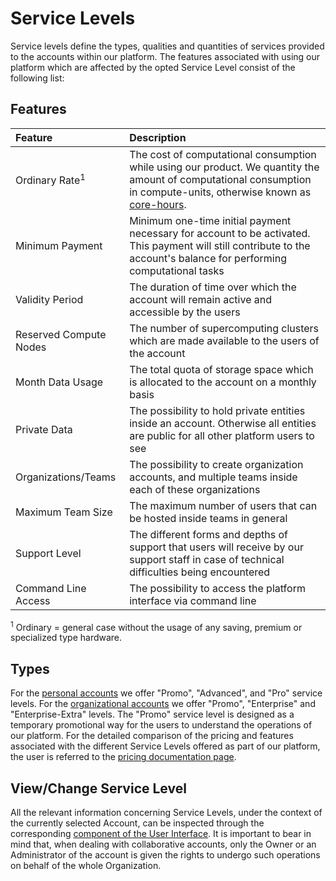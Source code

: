 # Service Levels

Service levels define the types, qualities and quantities of services provided to the accounts within our platform. The features associated with using our platform which are affected by the opted Service Level consist of the following list:

## Features

| Feature  | Description  	|
| :------------- | :------------- |
| Ordinary Rate<sup class="c-red">1</sup> | The cost of computational consumption while using our product. We quantity the amount of computational consumption in compute-units, otherwise known as [core-hours](https://en.wikipedia.org/wiki/CPU_time). |
| Minimum Payment |  Minimum one-time initial payment necessary for account to be activated. This payment will still contribute to the account's balance for performing computational tasks |
| Validity Period |  The duration of time over which the account will remain active and accessible by the users |
| Reserved Compute Nodes |	The number of supercomputing clusters which are made available to the users of the account | 
| Month Data Usage | The total quota of storage space which is allocated to the account on a monthly basis |
| Private Data  | The possibility to hold private entities inside an account. Otherwise all entities are public for all other platform users to see |
| Organizations/Teams  | The possibility to create organization accounts, and multiple teams inside each of these organizations |
| Maximum Team Size  | The maximum number of users that can be hosted inside teams in general |
| Support Level	| The different forms and depths of support that users will receive by our support staff in case of technical difficulties being encountered |
| Command Line Access  |  The possibility to access the platform interface via command line |

<sup class="c-red">1</sup> Ordinary = general case without the usage of any saving, premium or specialized type hardware. 

## Types

For the [personal accounts](overview.md#personal-accounts) we offer "Promo", "Advanced", and "Pro" service levels. For the [organizational accounts](overview.md#personal-accounts) we offer "Promo", "Enterprise" and "Enterprise-Extra" levels. The "Promo" service level is designed as a temporary promotional way for the users to understand the operations of our platform. For the detailed comparison of the pricing and features associated with the different Service Levels offered as part of our platform, the user is referred to the [pricing documentation page](../pricing/service-levels.md). 

## View/Change Service Level

All the relevant information concerning Service Levels, under the context of the currently selected Account, can be inspected through the corresponding [component of the User Interface](ui/service-level.md). It is important to bear in mind that, when dealing with collaborative accounts, only the Owner or an Administrator of the account is given the rights to undergo such operations on behalf of the whole Organization. 








